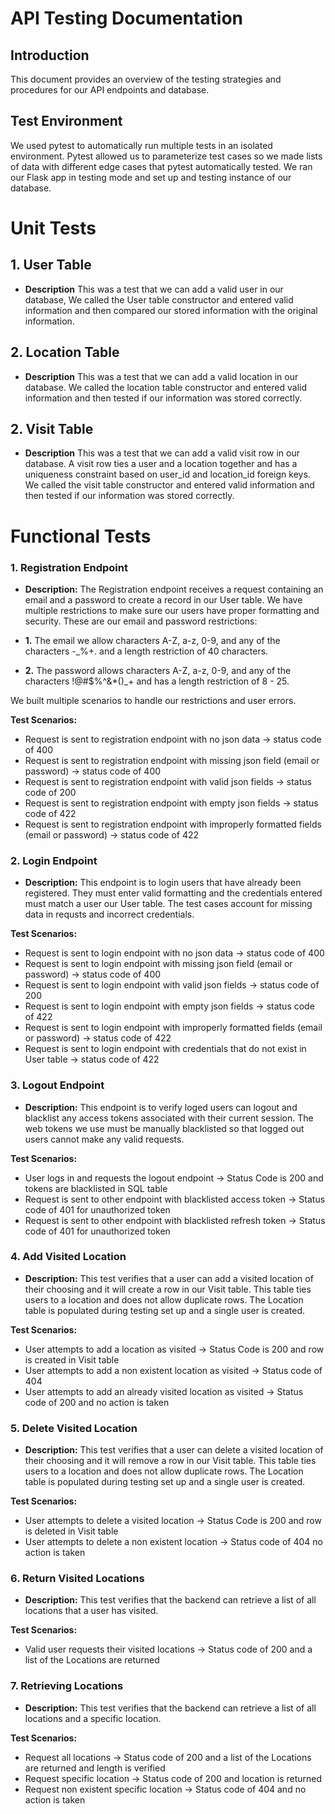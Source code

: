 # API Testing Documentation

## Introduction

This document provides an overview of the testing strategies and procedures for our API endpoints and database.


## Test Environment

We used pytest to automatically run multiple tests in an isolated environment. Pytest allowed us to parameterize test cases so we 
made lists of data with different edge cases that pytest automatically tested.
We ran our Flask app in testing mode and set up and testing instance of our database.


# Unit Tests

## 1. User Table

- **Description** This was a test that we can add a valid user in our database,
We called the User table constructor and entered valid information and then compared our stored information with the original information.

## 2. Location Table

- **Description** This was a test that we can add a valid location in our database.
We called the location table constructor and entered valid information and then tested if our information was stored correctly.

## 2. Visit Table

- **Description** This was a test that we can add a valid visit row in our database. A visit row ties a user and a location together and has a uniqueness constraint based on user_id and location_id foreign keys.
We called the visit table constructor and entered valid information and then tested if our information was stored correctly.

# Functional Tests

### **1. Registration Endpoint**

- **Description:** The Registration endpoint receives a request containing an email and a password to create a record in our User table.
We have multiple restrictions to make sure our users have proper formatting and security. These are our email and password restrictions:

- **1.** The email we allow characters A-Z, a-z, 0-9, and any of the characters -\_%+. and a length restriction of 40 characters.  
- **2.** The password allows characters A-Z, a-z, 0-9, and any of the characters !@#$%^&*()\_+ and has a length restriction of 8 - 25.


We built multiple scenarios to handle our restrictions and user errors. 


 **Test Scenarios:**  

- Request is sent to registration endpoint with no json data -> status code of 400
- Request is sent to registration endpoint with missing json field (email or password) -> status code of 400
- Request is sent to registration endpoint with valid json fields -> status code of 200
- Request is sent to registration endpoint with empty json fields -> status code of 422
- Request is sent to registration endpoint with improperly formatted fields (email or password) -> status code of 422


### **2. Login Endpoint**

- **Description:** This endpoint is to login users that have already been registered.
They must enter valid formatting and the credentials entered must match a user our User table.
The test cases account for missing data in requsts and incorrect credentials.  

**Test Scenarios:**

- Request is sent to login endpoint with no json data -> status code of 400
- Request is sent to login endpoint with missing json field (email or password) -> status code of 400
- Request is sent to login endpoint with valid json fields -> status code of 200
- Request is sent to login endpoint with empty json fields -> status code of 422
- Request is sent to login endpoint with improperly formatted fields (email or password) -> status code of 422
- Request is sent to login endpoint with credentials that do not exist in User table -> status code of 422


### **3. Logout Endpoint**

- **Description:** This endpoint is to verify loged users can logout and blacklist any access tokens associated with their current session.
The web tokens we use must be manually blacklisted so that logged out users cannot make any valid requests.

**Test Scenarios:**

- User logs in and requests the logout endpoint -> Status Code is 200 and tokens are blacklisted in SQL table
- Request is sent to other endpoint with blacklisted access token -> Status code of 401 for unauthorized token
- Request is sent to other endpoint with blacklisted refresh token -> Status code of 401 for unauthorized token

### **4. Add Visited Location**

- **Description:** This test verifies that a user can add a visited location of their choosing and it will create
a row in our Visit table. This table ties users to a location and does not allow duplicate rows. The Location table
is populated during testing set up and a single user is created.

**Test Scenarios:**

- User attempts to add a location as visited -> Status Code is 200 and row is created in Visit table
- User attempts to add a non existent location as visited -> Status code of 404
- User attempts to add an already visited location as visited -> Status code of 200 and no action is taken

### **5. Delete Visited Location**

- **Description:** This test verifies that a user can delete a visited location of their choosing and it will remove
a row in our Visit table. This table ties users to a location and does not allow duplicate rows. The Location table
is populated during testing set up and a single user is created.

**Test Scenarios:**

- User attempts to delete a visited location -> Status Code is 200 and row is deleted in Visit table
- User attempts to delete a non existent location -> Status code of 404 no action is taken

### **6. Return Visited Locations**

- **Description:** This test verifies that the backend can retrieve a list of all locations that a user has visited.

**Test Scenarios:**

- Valid user requests their visited locations -> Status code of 200 and a list of the Locations are returned

### **7. Retrieving Locations**

- **Description:** This test verifies that the backend can retrieve a list of all locations and a specific location.

**Test Scenarios:**

- Request all locations -> Status code of 200 and a list of the Locations are returned and length is verified
- Request specific location -> Status code of 200 and location is returned
- Request non existent specific location -> Status code of 404 and no action is taken


 


